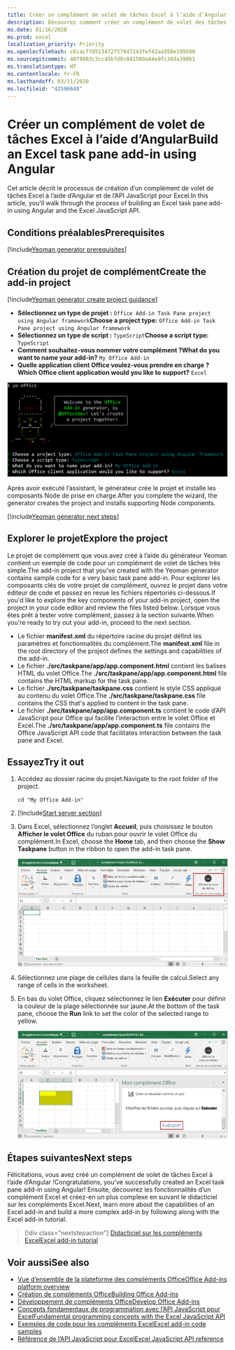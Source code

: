 ```yaml
---
title: Créer un complément de volet de tâches Excel à l’aide d’Angular
description: Découvrez comment créer un complément de volet des tâches Excel simple à l’aide de l’API JavaScript et d’Angular pour Office.
ms.date: 01/16/2020
ms.prod: excel
localization_priority: Priority
ms.openlocfilehash: c6cacf7d513472f57947243fef42aa550e199580
ms.sourcegitcommit: 4079903c3cc45b7d8c041509a44e9fc38da399b1
ms.translationtype: HT
ms.contentlocale: fr-FR
ms.lasthandoff: 03/11/2020
ms.locfileid: "42596640"
---
```

# <a name="build-an-excel-task-pane-add-in-using-angular"></a><span data-ttu-id="6e672-103">Créer un complément de volet de tâches Excel à l’aide d’Angular</span><span class="sxs-lookup"><span data-stu-id="6e672-103">Build an Excel task pane add-in using Angular</span></span>

<span data-ttu-id="6e672-104">Cet article décrit le processus de création d’un complément de volet de tâches Excel à l’aide d’Angular et de l’API JavaScript pour Excel.</span><span class="sxs-lookup"><span data-stu-id="6e672-104">In this article, you'll walk through the process of building an Excel task pane add-in using Angular and the Excel JavaScript API.</span></span>

## <a name="prerequisites"></a><span data-ttu-id="6e672-105">Conditions préalables</span><span class="sxs-lookup"><span data-stu-id="6e672-105">Prerequisites</span></span>

[!include[Yeoman generator prerequisites](../includes/quickstart-yo-prerequisites.md)]

## <a name="create-the-add-in-project"></a><span data-ttu-id="6e672-106">Création du projet de complément</span><span class="sxs-lookup"><span data-stu-id="6e672-106">Create the add-in project</span></span>

[!include[Yeoman generator create project guidance](../includes/yo-office-command-guidance.md)]

- <span data-ttu-id="6e672-107">**Sélectionnez un type de projet :** `Office Add-in Task Pane project using Angular framework`</span><span class="sxs-lookup"><span data-stu-id="6e672-107">**Choose a project type:** `Office Add-in Task Pane project using Angular framework`</span></span>
- <span data-ttu-id="6e672-108">**Sélectionnez un type de script :** `TypeScript`</span><span class="sxs-lookup"><span data-stu-id="6e672-108">**Choose a script type:** `TypeScript`</span></span>
- <span data-ttu-id="6e672-109">**Comment souhaitez-vous nommer votre complément ?**</span><span class="sxs-lookup"><span data-stu-id="6e672-109">**What do you want to name your add-in?**</span></span> `My Office Add-in`
- <span data-ttu-id="6e672-110">**Quelle application client Office voulez-vous prendre en charge ?**</span><span class="sxs-lookup"><span data-stu-id="6e672-110">**Which Office client application would you like to support?**</span></span> `Excel`

![Générateur Yeoman](../images/yo-office-excel-angular-2.png)

<span data-ttu-id="6e672-112">Après avoir exécuté l’assistant, le générateur crée le projet et installe les composants Node de prise en charge.</span><span class="sxs-lookup"><span data-stu-id="6e672-112">After you complete the wizard, the generator creates the project and installs supporting Node components.</span></span>

[!include[Yeoman generator next steps](../includes/yo-office-next-steps.md)]

## <a name="explore-the-project"></a><span data-ttu-id="6e672-113">Explorer le projet</span><span class="sxs-lookup"><span data-stu-id="6e672-113">Explore the project</span></span>

<span data-ttu-id="6e672-114">Le projet de complément que vous avez créé à l’aide du générateur Yeoman contient un exemple de code pour un complément de volet de tâches très simple.</span><span class="sxs-lookup"><span data-stu-id="6e672-114">The add-in project that you've created with the Yeoman generator contains sample code for a very basic task pane add-in.</span></span> <span data-ttu-id="6e672-115">Pour explorer les composants clés de votre projet de complément, ouvrez le projet dans votre éditeur de code et passez en revue les fichiers répertoriés ci-dessous.</span><span class="sxs-lookup"><span data-stu-id="6e672-115">If you'd like to explore the key components of your add-in project, open the project in your code editor and review the files listed below.</span></span> <span data-ttu-id="6e672-116">Lorsque vous êtes prêt à tester votre complément, passez à la section suivante.</span><span class="sxs-lookup"><span data-stu-id="6e672-116">When you're ready to try out your add-in, proceed to the next section.</span></span>

- <span data-ttu-id="6e672-117">Le fichier **manifest.xml** du répertoire racine du projet définit les paramètres et fonctionnalités du complément.</span><span class="sxs-lookup"><span data-stu-id="6e672-117">The **manifest.xml** file in the root directory of the project defines the settings and capabilities of the add-in.</span></span>
- <span data-ttu-id="6e672-118">Le fichier **./src/taskpane/app/app.component.html** contient les balises HTML du volet Office.</span><span class="sxs-lookup"><span data-stu-id="6e672-118">The **./src/taskpane/app/app.component.html** file contains the HTML markup for the task pane.</span></span>
- <span data-ttu-id="6e672-119">Le fichier **./src/taskpane/taskpane.css** contient le style CSS appliqué au contenu du volet Office.</span><span class="sxs-lookup"><span data-stu-id="6e672-119">The **./src/taskpane/taskpane.css** file contains the CSS that's applied to content in the task pane.</span></span>
- <span data-ttu-id="6e672-120">Le fichier **./src/taskpane/app/app.component.ts** contient le code d’API JavaScript pour Office qui facilite l’interaction entre le volet Office et Excel.</span><span class="sxs-lookup"><span data-stu-id="6e672-120">The **./src/taskpane/app/app.component.ts** file contains the Office JavaScript API code that facilitates interaction between the task pane and Excel.</span></span>

## <a name="try-it-out"></a><span data-ttu-id="6e672-121">Essayez</span><span class="sxs-lookup"><span data-stu-id="6e672-121">Try it out</span></span>

1. <span data-ttu-id="6e672-122">Accédez au dossier racine du projet.</span><span class="sxs-lookup"><span data-stu-id="6e672-122">Navigate to the root folder of the project.</span></span>

    ```command&nbsp;line
    cd "My Office Add-in"
    ```

2. [!include[Start server section](../includes/quickstart-yo-start-server-excel.md)] 

3. <span data-ttu-id="6e672-123">Dans Excel, sélectionnez l’onglet **Accueil**, puis choisissez le bouton **Afficher le volet Office** du ruban pour ouvrir le volet Office du complément.</span><span class="sxs-lookup"><span data-stu-id="6e672-123">In Excel, choose the **Home** tab, and then choose the **Show Taskpane** button in the ribbon to open the add-in task pane.</span></span>

    ![Bouton Complément Excel](../images/excel-quickstart-addin-3b.png)

4. <span data-ttu-id="6e672-125">Sélectionnez une plage de cellules dans la feuille de calcul.</span><span class="sxs-lookup"><span data-stu-id="6e672-125">Select any range of cells in the worksheet.</span></span>

5. <span data-ttu-id="6e672-126">En bas du volet Office, cliquez sélectionnez le lien **Exécuter** pour définir la couleur de la plage sélectionnée sur jaune.</span><span class="sxs-lookup"><span data-stu-id="6e672-126">At the bottom of the task pane, choose the **Run** link to set the color of the selected range to yellow.</span></span>

    ![Complément Excel](../images/excel-quickstart-addin-3c.png)

## <a name="next-steps"></a><span data-ttu-id="6e672-128">Étapes suivantes</span><span class="sxs-lookup"><span data-stu-id="6e672-128">Next steps</span></span>

<span data-ttu-id="6e672-129">Félicitations, vous avez créé un complément de volet de tâches Excel à l’aide d’Angular !</span><span class="sxs-lookup"><span data-stu-id="6e672-129">Congratulations, you've successfully created an Excel task pane add-in using Angular!</span></span> <span data-ttu-id="6e672-130">Ensuite, découvrez les fonctionnalités d’un complément Excel et créez-en un plus complexe en suivant le didacticiel sur les compléments Excel.</span><span class="sxs-lookup"><span data-stu-id="6e672-130">Next, learn more about the capabilities of an Excel add-in and build a more complex add-in by following along with the Excel add-in tutorial.</span></span>

> [!div class="nextstepaction"]
> [<span data-ttu-id="6e672-131">Didacticiel sur les compléments Excel</span><span class="sxs-lookup"><span data-stu-id="6e672-131">Excel add-in tutorial</span></span>](../tutorials/excel-tutorial.md)

## <a name="see-also"></a><span data-ttu-id="6e672-132">Voir aussi</span><span class="sxs-lookup"><span data-stu-id="6e672-132">See also</span></span>

* [<span data-ttu-id="6e672-133">Vue d’ensemble de la plateforme des compléments Office</span><span class="sxs-lookup"><span data-stu-id="6e672-133">Office Add-ins platform overview</span></span>](../overview/office-add-ins.md)
* [<span data-ttu-id="6e672-134">Création de compléments Office</span><span class="sxs-lookup"><span data-stu-id="6e672-134">Building Office Add-ins</span></span>](../overview/office-add-ins-fundamentals.md)
* [<span data-ttu-id="6e672-135">Développement de compléments Office</span><span class="sxs-lookup"><span data-stu-id="6e672-135">Develop Office Add-ins</span></span>](../develop/develop-overview.md)
* [<span data-ttu-id="6e672-136">Concepts fondamentaux de programmation avec l’API JavaScript pour Excel</span><span class="sxs-lookup"><span data-stu-id="6e672-136">Fundamental programming concepts with the Excel JavaScript API</span></span>](../excel/excel-add-ins-core-concepts.md)
* [<span data-ttu-id="6e672-137">Exemples de code pour les compléments Excel</span><span class="sxs-lookup"><span data-stu-id="6e672-137">Excel add-in code samples</span></span>](https://developer.microsoft.com/office/gallery/?filterBy=Samples,Excel)
* [<span data-ttu-id="6e672-138">Référence de l’API JavaScript pour Excel</span><span class="sxs-lookup"><span data-stu-id="6e672-138">Excel JavaScript API reference</span></span>](../reference/overview/excel-add-ins-reference-overview.md)
